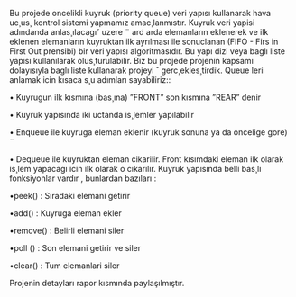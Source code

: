 Bu projede oncelikli kuyruk (priority queue)
veri yapısı kullanarak hava uc¸us¸ kontrol sistemi
yapmamız amac¸lanmıstır.
Kuyruk veri yapisi adındanda anlas¸ılacagı˘ uzere ¨
ard arda elemanların eklenerek ve ilk eklenen
elemanların kuyruktan ilk ayrılması ile sonuclanan
(FIFO - Firs in First Out prensibi) bir veri yapısı
algoritmasıdır. Bu yapı dizi veya baglı liste yapısı
kullanılarak olus¸turulabilir. Biz bu projede projenin
kapsamı dolayısıyla baglı liste kullanarak projeyi ˘
gerc¸ekles¸tirdik.
Queue leri anlamak icin kısaca s¸u adımları
sayabiliriz::

• Kuyrugun ilk kısmına (bas¸ına) ”FRONT” son
kısmına ”REAR” denir

• Kuyruk yapısında iki uctanda is¸lemler yapılabilir

• Enqueue ile kuyruga eleman eklenir (kuyruk
sonuna ya da oncelige gore) ¨

• Dequeue ile kuyruktan eleman cikarilir. Front
kısımdaki eleman ilk olarak is¸lem yapacagı icin ilk
olarak o cıkarılır.
Kuyruk yapısında belli bas¸lı fonksiyonlar vardır ,
bunlardan bazıları :

•peek() : Sıradaki elemani getirir

•add() : Kuyruga eleman ekler

•remove() : Belirli elemani siler

•poll () : Son elemani getirir ve siler

•clear() : Tum elemanlari siler

Projenin detayları rapor kısmında paylaşılmıştır.
